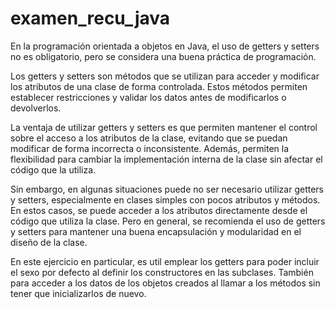 # examen_recu_java
En la programación orientada a objetos en Java, el uso de getters y setters no es obligatorio, pero se considera una buena práctica de programación.

Los getters y setters son métodos que se utilizan para acceder y modificar los atributos de una clase de forma controlada. 
Estos métodos permiten establecer restricciones y validar los datos antes de modificarlos o devolverlos.

La ventaja de utilizar getters y setters es que permiten mantener el control sobre el acceso a los atributos de la clase, 
evitando que se puedan modificar de forma incorrecta o inconsistente. Además, permiten la flexibilidad para cambiar la implementación interna de la 
clase sin afectar el código que la utiliza.

Sin embargo, en algunas situaciones puede no ser necesario utilizar getters y setters, especialmente en clases simples con pocos atributos y métodos. 
En estos casos, se puede acceder a los atributos directamente desde el código que utiliza la clase. Pero en general, se recomienda el uso de getters y 
setters para mantener una buena encapsulación y modularidad en el diseño de la clase.

En este ejercicio en particular, es util emplear los getters para poder incluir el sexo por defecto al definir los constructores en las subclases. 
También para acceder a los datos de los objetos creados al llamar a los métodos sin tener que inicializarlos de nuevo.
